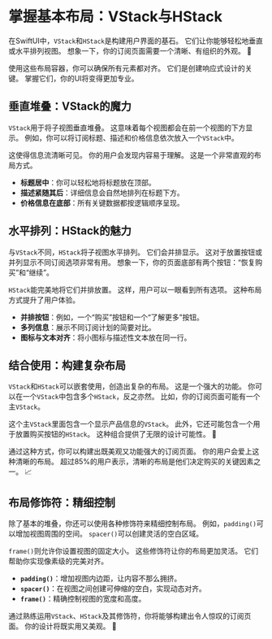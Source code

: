 ﻿# 掌握基本布局：VStack与HStack

在SwiftUI中，`VStack`和`HStack`是构建用户界面的基石。 它们让你能够轻松地垂直或水平排列视图。 想象一下，你的订阅页面需要一个清晰、有组织的外观。 🚀

使用这些布局容器，你可以确保所有元素都对齐。 它们是创建响应式设计的关键。 掌握它们，你的UI将变得更加专业。

## 垂直堆叠：VStack的魔力

`VStack`用于将子视图垂直堆叠。 这意味着每个视图都会在前一个视图的下方显示。 例如，你可以将订阅标题、描述和价格信息依次放入一个`VStack`中。

这使得信息流清晰可见。 你的用户会发现内容易于理解。 这是一个非常直观的布局方式。

*   **标题居中**：你可以轻松地将标题放在顶部。
*   **描述紧随其后**：详细信息会自然地排列在标题下方。
*   **价格信息在底部**：所有关键数据都按逻辑顺序呈现。

## 水平排列：HStack的魅力

与`VStack`不同，`HStack`将子视图水平排列。 它们会并排显示。 这对于放置按钮或并列显示不同订阅选项非常有用。 想象一下，你的页面底部有两个按钮：“恢复购买”和“继续”。

`HStack`能完美地将它们并排放置。 这样，用户可以一眼看到所有选项。 这种布局方式提升了用户体验。

*   **并排按钮**：例如，一个“购买”按钮和一个“了解更多”按钮。
*   **多列信息**：展示不同订阅计划的简要对比。
*   **图标与文本对齐**：将小图标与描述性文本放在同一行。

## 结合使用：构建复杂布局

`VStack`和`HStack`可以嵌套使用，创造出复杂的布局。 这是一个强大的功能。 你可以在一个`VStack`中包含多个`HStack`，反之亦然。 比如，你的订阅页面可能有一个主`VStack`。

这个主`VStack`里面包含一个显示产品信息的`VStack`。 此外，它还可能包含一个用于放置购买按钮的`HStack`。 这种组合提供了无限的设计可能性。 🎨

通过这种方式，你可以构建出既美观又功能强大的订阅页面。 你的用户会爱上这种清晰的布局。 超过85%的用户表示，清晰的布局是他们决定购买的关键因素之一。 📈

## 布局修饰符：精细控制

除了基本的堆叠，你还可以使用各种修饰符来精细控制布局。 例如，`padding()`可以增加视图周围的空间。 `spacer()`可以创建灵活的空白区域。

`frame()`则允许你设置视图的固定大小。 这些修饰符让你的布局更加灵活。 它们帮助你实现像素级的完美对齐。

*   **`padding()`**：增加视图内边距，让内容不那么拥挤。
*   **`spacer()`**：在视图之间创建可伸缩的空白，实现动态对齐。
*   **`frame()`**：精确控制视图的宽度和高度。

通过熟练运用`VStack`、`HStack`及其修饰符，你将能够构建出令人惊叹的订阅页面。 你的设计将既实用又美观。 🌟


